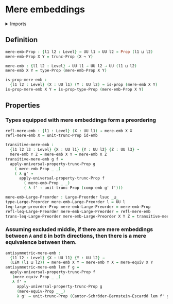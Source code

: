 # Mere embeddings

<details><summary>Imports</summary>
```agda
module foundation.mere-embeddings where
open import foundation.cantor-schroder-bernstein-escardo
open import foundation.embeddings
open import foundation.law-of-excluded-middle
open import foundation.mere-equivalences
open import foundation.propositional-truncations
open import foundation.propositions
open import foundation.universe-levels
open import order-theory.large-preorders
```
</details>

## Definition

```agda
mere-emb-Prop : {l1 l2 : Level} → UU l1 → UU l2 → Prop (l1 ⊔ l2)
mere-emb-Prop X Y = trunc-Prop (X ↪ Y)

mere-emb : {l1 l2 : Level} → UU l1 → UU l2 → UU (l1 ⊔ l2)
mere-emb X Y = type-Prop (mere-emb-Prop X Y)

is-prop-mere-emb :
  {l1 l2 : Level} (X : UU l1) (Y : UU l2) → is-prop (mere-emb X Y)
is-prop-mere-emb X Y = is-prop-type-Prop (mere-emb-Prop X Y)
```

## Properties

### Types equipped with mere embeddings form a preordering

```agda
refl-mere-emb : {l1 : Level} (X : UU l1) → mere-emb X X
refl-mere-emb X = unit-trunc-Prop id-emb

transitive-mere-emb :
  {l1 l2 l3 : Level} {X : UU l1} {Y : UU l2} {Z : UU l3} →
  mere-emb Y Z → mere-emb X Y → mere-emb X Z
transitive-mere-emb g f =
  apply-universal-property-trunc-Prop g
    ( mere-emb-Prop _ _)
    ( λ g' →
      apply-universal-property-trunc-Prop f
        ( mere-emb-Prop _ _)
        ( λ f' → unit-trunc-Prop (comp-emb g' f')))

mere-emb-Large-Preorder : Large-Preorder lsuc _⊔_
type-Large-Preorder mere-emb-Large-Preorder l = UU l
leq-large-preorder-Prop mere-emb-Large-Preorder = mere-emb-Prop
refl-leq-Large-Preorder mere-emb-Large-Preorder = refl-mere-emb
trans-leq-Large-Preorder mere-emb-Large-Preorder X Y Z = transitive-mere-emb
```

### Assuming excluded middle, if there are mere embeddings between `A` and `B` in both directions, then there is a mere equivalence between them.

```agda
antisymmetric-mere-emb :
  {l1 l2 : Level} {X : UU l1} {Y : UU l2} →
  (LEM (l1 ⊔ l2)) → mere-emb X Y → mere-emb Y X → mere-equiv X Y
antisymmetric-mere-emb lem f g =
  apply-universal-property-trunc-Prop f
   (mere-equiv-Prop _ _)
   λ f' →
     apply-universal-property-trunc-Prop g
     (mere-equiv-Prop _ _)
     λ g' → unit-trunc-Prop (Cantor-Schröder-Bernstein-Escardó lem f' g')
```
